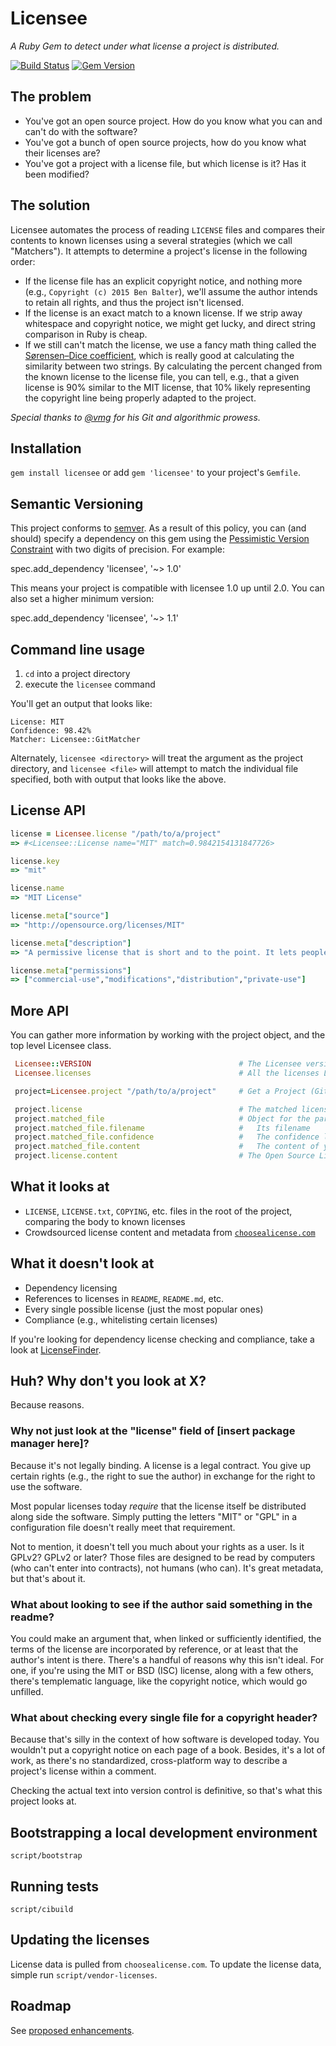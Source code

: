 # Licensee
_A Ruby Gem to detect under what license a project is distributed._

[![Build Status](https://travis-ci.org/benbalter/licensee.svg?branch=master)](https://travis-ci.org/benbalter/licensee) [![Gem Version](https://badge.fury.io/rb/licensee.svg)](http://badge.fury.io/rb/licensee)

## The problem
- You've got an open source project. How do you know what you can and can't do with the software?
- You've got a bunch of open source projects, how do you know what their licenses are?
- You've got a project with a license file, but which license is it? Has it been modified?

## The solution
Licensee automates the process of reading `LICENSE` files and compares their contents to known licenses using a several strategies (which we call "Matchers"). It attempts to determine a project's license in the following order:
- If the license file has an explicit copyright notice, and nothing more (e.g., `Copyright (c) 2015 Ben Balter`), we'll assume the author intends to retain all rights, and thus the project isn't licensed.
- If the license is an exact match to a known license. If we strip away whitespace and copyright notice, we might get lucky, and direct string comparison in Ruby is cheap.
- If we still can't match the license, we use a fancy math thing called the [Sørensen–Dice coefficient](https://en.wikipedia.org/wiki/S%C3%B8rensen%E2%80%93Dice_coefficient), which is really good at calculating the similarity between two strings. By calculating the percent changed from the known license to the license file, you can tell, e.g., that a given license is 90% similar to the MIT license, that 10% likely representing the copyright line being properly adapted to the project.

_Special thanks to [@vmg](https://github.com/vmg) for his Git and algorithmic prowess._

## Installation
`gem install licensee` or add `gem 'licensee'` to your project's `Gemfile`.

## Semantic Versioning

This project conforms to [semver](http://semver.org/). As a result of this policy, you can (and should) specify a dependency on this gem using the [Pessimistic Version Constraint](http://guides.rubygems.org/patterns/) with two digits of precision. For example:

spec.add_dependency 'licensee', '~> 1.0'

This means your project is compatible with licensee 1.0 up until 2.0. You can also set a higher minimum version:

spec.add_dependency 'licensee', '~> 1.1'

## Command line usage
1. `cd` into a project directory
2. execute the `licensee` command

You'll get an output that looks like:

```
License: MIT
Confidence: 98.42%
Matcher: Licensee::GitMatcher
```

Alternately, `licensee <directory>` will treat the argument as the project directory, and `licensee <file>` will attempt to match the individual file specified, both with output that looks like the above.

## License API

```ruby
license = Licensee.license "/path/to/a/project"
=> #<Licensee::License name="MIT" match=0.9842154131847726>

license.key
=> "mit"

license.name
=> "MIT License"

license.meta["source"]
=> "http://opensource.org/licenses/MIT"

license.meta["description"]
=> "A permissive license that is short and to the point. It lets people do anything with your code with proper attribution and without warranty."

license.meta["permissions"]
=> ["commercial-use","modifications","distribution","private-use"]
```

## More API
You can gather more information by working with the project object, and the top level Licensee class. 

```ruby
 Licensee::VERSION                                 # The Licensee version
 Licensee.licenses                                 # All the licenses Licensee knows about

 project=Licensee.project "/path/to/a/project"     # Get a Project (Git checkout or just local Filesystem) (post 6.0.0)

 project.license                                   # The matched license
 project.matched_file                              # Object for the particular file containing the apparent license
 project.matched_file.filename                     #   Its filename
 project.matched_file.confidence                   #   The confidence level in the license matching
 project.matched_file.content                      #   The content of your license file
 project.license.content                           # The Open Source License text it matched against
```

## What it looks at
- `LICENSE`, `LICENSE.txt`, `COPYING`, etc. files in the root of the project, comparing the body to known licenses
- Crowdsourced license content and metadata from [`choosealicense.com`](http://choosealicense.com)

## What it doesn't look at
- Dependency licensing
- References to licenses in `README`, `README.md`, etc.
- Every single possible license (just the most popular ones)
- Compliance (e.g., whitelisting certain licenses)

If you're looking for dependency license checking and compliance, take a look at [LicenseFinder](https://github.com/pivotal/LicenseFinder).

## Huh? Why don't you look at X?
Because reasons.

### Why not just look at the "license" field of [insert package manager here]?
Because it's not legally binding. A license is a legal contract. You give up certain rights (e.g., the right to sue the author) in exchange for the right to use the software.

Most popular licenses today _require_ that the license itself be distributed along side the software. Simply putting the letters "MIT" or "GPL" in a configuration file doesn't really meet that requirement.

Not to mention, it doesn't tell you much about your rights as a user. Is it GPLv2? GPLv2 or later? Those files are designed to be read by computers (who can't enter into contracts), not humans (who can). It's great metadata, but that's about it.

### What about looking to see if the author said something in the readme?
You could make an argument that, when linked or sufficiently identified, the terms of the license are incorporated by reference, or at least that the author's intent is there. There's a handful of reasons why this isn't ideal. For one, if you're using the MIT or BSD (ISC) license, along with a few others, there's templematic language, like the copyright notice, which would go unfilled.

### What about checking every single file for a copyright header?
Because that's silly in the context of how software is developed today. You wouldn't put a copyright notice on each page of a book. Besides, it's a lot of work, as there's no standardized, cross-platform way to describe a project's license within a comment.

Checking the actual text into version control is definitive, so that's what this project looks at.

## Bootstrapping a local development environment
`script/bootstrap`

## Running tests
`script/cibuild`

## Updating the licenses
License data is pulled from `choosealicense.com`. To update the license data, simple run `script/vendor-licenses`.

## Roadmap
See [proposed enhancements](https://github.com/benbalter/licensee/labels/enhancement).
